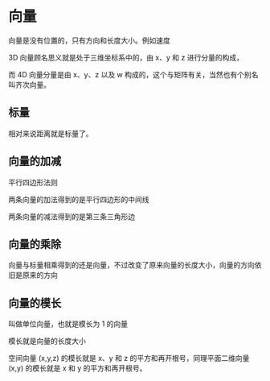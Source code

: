 # 向量

向量是没有位置的，只有方向和长度大小。例如速度

3D 向量顾名思义就是处于三维坐标系中的，由 x、y 和 z 进行分量的构成，

而 4D 向量分量是由 x、y、z 以及 w 构成的，这个与矩阵有关，当然也有个别名叫齐次向量。

## 标量

相对来说距离就是标量了。

## 向量的加减

平行四边形法则

两条向量的加法得到的是平行四边形的中间线

两条向量的减法得到的是第三条三角形边

## 向量的乘除

向量与标量相乘得到的还是向量，不过改变了原来向量的长度大小，向量的方向依旧是原来的方向

## 向量的模长

叫做单位向量，也就是模长为 1 的向量

模长就是向量的长度大小

空间向量 (x,y,z) 的模长就是 x、y 和 z 的平方和再开根号，同理平面二维向量 (x,y) 的模长就是 x 和 y 的平方和再开根号。
